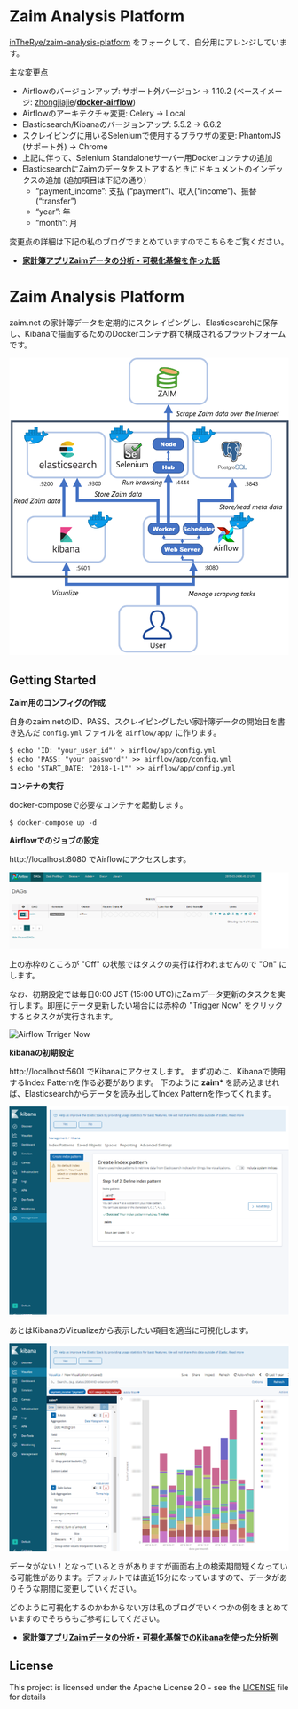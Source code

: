 # Zaim Analysis Platform
 [inTheRye/zaim-analysis-platform](https://github.com/inTheRye/zaim-analysis-platform) をフォークして、自分用にアレンジしています。
 
 主な変更点

- Airflowのバージョンアップ: サポート外バージョン → 1.10.2 (ベースイメージ: [zhongjiajie](https://github.com/zhongjiajie)/[**docker-airflow**](https://github.com/zhongjiajie/docker-airflow))
- Airflowのアーキテクチャ変更: Celery → Local
- Elasticsearch/Kibanaのバージョンアップ: 5.5.2 → 6.6.2
- スクレイピングに用いるSeleniumで使用するブラウザの変更: PhantomJS (サポート外) → Chrome
- 上記に伴って、Selenium Standaloneサーバー用Dockerコンテナの追加
- ElasticsearchにZaimのデータをストアするときにドキュメントのインデックスの追加 (追加項目は下記の通り)
  - “payment_income”: 支払 (“payment”)、収入(“income”)、振替(“transfer”)
  - “year”: 年
  - “month”: 月
  

変更点の詳細は下記の私のブログでまとめていますのでこちらをご覧ください。

- [**家計簿アプリZaimデータの分析・可視化基盤を作った話**](http://hassiweb-programming.blogspot.com/2019/03/zaim-analysis-platform.html)

 

# Zaim Analysis Platform

zaim.net の家計簿データを定期的にスクレイピングし、Elasticsearchに保存し、Kibanaで描画するためのDockerコンテナ群で構成されるプラットフォームです。

![System Architecture](images/system_architecture.png)

## Getting Started

**Zaim用のコンフィグの作成**


自身のzaim.netのID、PASS、スクレイピングしたい家計簿データの開始日を書き込んだ `config.yml` ファイルを `airflow/app/` に作ります。

    $ echo 'ID: "your_user_id"' > airflow/app/config.yml
    $ echo 'PASS: "your_password"' >> airflow/app/config.yml
    $ echo 'START_DATE: "2018-1-1"' >> airflow/app/config.yml


**コンテナの実行**


docker-composeで必要なコンテナを起動します。

    $ docker-compose up -d


**Airflowでのジョブの設定**


http://localhost:8080 でAirflowにアクセスします。

![Airflow Image](images/airflow_image.png)


上の赤枠のところが "Off" の状態ではタスクの実行は行われませんので "On" にします。

なお、初期設定では毎日0:00 JST (15:00 UTC)にZaimデータ更新のタスクを実行します。即座にデータ更新したい場合には赤枠の "Trigger Now" をクリックするとタスクが実行されます。

![Airflow Trriger Now](images/airflwo_trigger.png)



**kibanaの初期設定**


http://localhost:5601 でKibanaにアクセスします。
まず初めに、Kibanaで使用するIndex Patternを作る必要があります。
下のように **zaim*** を読み込ませれば、Elasticsearchからデータを読み出してIndex Patternを作ってくれます。

![Kibana creating index pattern](images/kibana_index_pattern.png)

あとはKibanaのVizualizeから表示したい項目を適当に可視化します。

![system_config](images/kibana_image.png)


データがない！となっているときがありますが画面右上の検索期間短くなっている可能性があります。デフォルトでは直近15分になっていますので、データがありそうな期間に変更していください。

どのように可視化するのかわからない方は私のブログでいくつかの例をまとめていますのでそちらもご参考にしてください。

- [**家計簿アプリZaimデータの分析・可視化基盤でのKibanaを使った分析例**](https://hassiweb-programming.blogspot.com/2019/03/zaim-kibana-examples.html)



## License

This project is licensed under the Apache License 2.0 - see the [LICENSE](#) file for details

